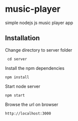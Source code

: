 # music-player
simple nodejs js music player app

## Installation

Change directory to server folder

`` 
cd server
``

Install the npm dependencies

``
npm install
``

Start node server

``
npm start
``

Browse the url on browser 
```
http://localhost:3000
```